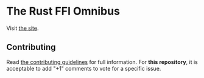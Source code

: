 # The Rust FFI Omnibus

Visit [the site][omnibus].

## Contributing

Read [the contributing guidelines][contributing] for full
information. For **this repository**, it is acceptable to add "+1"
comments to vote for a specific issue.

[omnibus]: https://jakegoulding.com/rust-ffi-omnibus/
[contributing]: CONTRIBUTING.md
